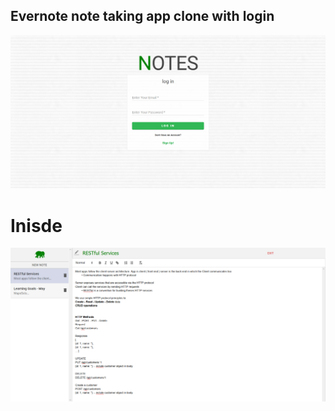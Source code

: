 ## Evernote note taking app clone with login

![evernote](src/images/evernote.png)

# Inisde

![evernote](src/images/evernote-inside.png)
